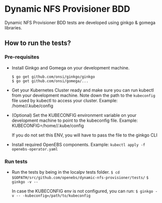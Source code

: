 # Dynamic NFS Provisioner BDD

Dynamic NFS Provisioner BDD tests are developed using ginkgo & gomega libraries.

## How to run the tests?

### Pre-requisites

- Install Ginkgo and Gomega on your development machine. 
  ```
  $ go get github.com/onsi/ginkgo/ginkgo
  $ go get github.com/onsi/gomega/...
  ```
- Get your Kubernetes Cluster ready and make sure you can run 
  kubectl from your development machine. 
  Note down the path to the `kubeconfig` file used by kubectl 
  to access your cluster.  Example: /home/<user>/.kube/config

- (Optional) Set the KUBECONFIG environment variable on your 
  development machine to point to the kubeconfig file. 
  Example: KUBECONFIG=/home/<user>/.kube/config

  If you do not set this ENV, you will have to pass the file 
  to the ginkgo CLI

- Install required OpenEBS components. 
  Example: `kubectl apply -f openebs-operator.yaml`

### Run tests

- Run the tests by being in the localpv tests folder. 
  `$ cd $GOPATH/src/github.com/openebs/dynamic-nfs-provisioner/tests/`
  `$ ginkgo -v --`
 
  In case the KUBECONFIG env is not configured, you can run:
  `$ ginkgo -v -- -kubeconfig=/path/to/kubeconfig`

